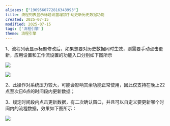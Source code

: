 ```yaml
---
aliases: ["1969560772816343993"]
title: 流程列表显示标题设置增加手动更新历史数据功能
created: 2025-07-15
modified: 2025-07-15
tags: ['流程引擎']
theme: 流程引擎
---
```


1、流程列表显示标题修改后，如果想要对历史数据同时生效，则需要手动点击更新，应用设置和工作流设置的功能入口分别如下图所示

![](29f1f1d96042e8de8f3c8e053f86fc91.jpg)

![](fa3777e99921aa7e0a5eb2b5f5de9a9d.jpg)

2、此操作对系统压力较大，可能会影响其余功能正常使用，因此仅支持在晚上22点至次日6点的时间段内更新数据；

3、规定时间段内点击更新数据，有二次确认窗口，并且可以自定义要更新哪个时间内的流程数据，效果如下图所示：

![](7559af1fce6974eac49d0cdfb52f9add.jpg)